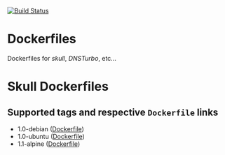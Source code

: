 [![Build Status](https://travis-ci.org/finaldie/dockerfiles.svg?branch=master)](https://travis-ci.org/finaldie/dockerfiles)

# Dockerfiles
Dockerfiles for _skull_, _DNSTurbo_, etc...

# Skull Dockerfiles
## Supported tags and respective `Dockerfile` links
* 1.0-debian ([Dockerfile][1])
* 1.0-ubuntu ([Dockerfile][2])
* 1.1-alpine ([Dockerfile][3])


[1]: https://github.com/finaldie/dockerfiles/blob/master/skull/1.0/Dockerfile
[2]: https://github.com/finaldie/dockerfiles/blob/master/skull/1.0/ubuntu/Dockerfile
[3]: https://github.com/finaldie/dockerfiles/blob/master/skull/1.1/alpine/Dockerfile
